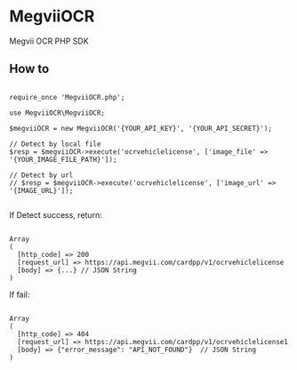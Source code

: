 # MegviiOCR

  Megvii OCR PHP SDK

## How to

<pre><code>
require_once 'MegviiOCR.php';

use MegviiOCR\MegviiOCR;

$megviiOCR = new MegviiOCR('{YOUR_API_KEY}', '{YOUR_API_SECRET}');

// Detect by local file
$resp = $megviiOCR->execute('ocrvehiclelicense', ['image_file' => '{YOUR_IMAGE_FILE_PATH}']);

// Detect by url
// $resp = $megviiOCR->execute('ocrvehiclelicense', ['image_url' => '{IMAGE_URL}']);

</code></pre>

If Detect success, return:

<pre><code>
Array
(
  [http_code] => 200
  [request_url] => https://api.megvii.com/cardpp/v1/ocrvehiclelicense
  [body] => {...} // JSON String
)
</code></pre>

If fail:

<pre><code>
Array
(
  [http_code] => 404
  [request_url] => https://api.megvii.com/cardpp/v1/ocrvehiclelicense1
  [body] => {"error_message": "API_NOT_FOUND"}  // JSON String
)

</code></pre>